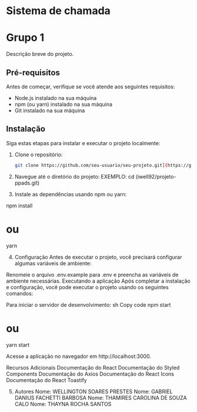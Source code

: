 # Sistema de chamada
# Grupo 1

Descrição breve do projeto.

## Pré-requisitos

Antes de começar, verifique se você atende aos seguintes requisitos:
- Node.js instalado na sua máquina
- npm (ou yarn) instalado na sua máquina
- Git instalado na sua máquina

## Instalação

Siga estas etapas para instalar e executar o projeto localmente:

1. Clone o repositório:
   ```sh
   git clone https://github.com/seu-usuario/seu-projeto.git](https://github.com/iwell92/projeto-ppads

2. Navegue até o diretório do projeto:
EXEMPLO: cd (iwell92/projeto-ppads.git)

3. Instale as dependências usando npm ou yarn:

npm install
# ou
yarn

4. Configuração
Antes de executar o projeto, você precisará configurar algumas variáveis de ambiente:

Renomeie o arquivo .env.example para .env e preencha as variáveis de ambiente necessárias.
Executando a aplicação
Após completar a instalação e configuração, você pode executar o projeto usando os seguintes comandos:

Para iniciar o servidor de desenvolvimento:
sh
Copy code
npm start
# ou
yarn start

Acesse a aplicação no navegador em http://localhost:3000.

Recursos Adicionais
Documentação do React
Documentação do Styled Components
Documentação do Axios
Documentação do React Icons
Documentação do React Toastify

5. Autores
Nome: WELLINGTON SOARES PRESTES
Nome: GABRIEL DANIUS FACHETTI BARBOSA
Nome: THAMIRES CAROLINA DE SOUZA CALO
Nome: THAYNA ROCHA SANTOS
